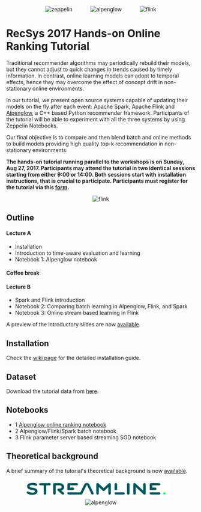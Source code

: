 <p align="center">
  <img src="https://zeppelin.apache.org/assets/themes/zeppelin/img/zeppelin_classic_logo.png" height=100 alt="zeppelin"/>
  <img hspace=20>
  <img src="https://github.com/rpalovics/Alpenglow/blob/master/misc/alpenglow.png?raw=true" height=100 alt="alpenglow"/>
  <img hspace=20>
  <img src="https://flink.apache.org/img/logo/png/1000/flink_squirrel_1000.png" height=100 alt="flink"/>
</p>

# RecSys 2017 Hands-on Online Ranking Tutorial

Traditional recommender algorithms may periodically rebuild their models, but they cannot adjust to quick changes in trends caused by timely information.
In contrast, online learning models can adopt to temporal effects, hence they may overcome the effect of concept drift in non-stationary online environments.

In our tutorial, we present open source systems capable of updating their models on the fly after each event: Apache Spark, Apache Flink and [Alpenglow](https://github.com/rpalovics/Alpenglow), a C++ based Python recommender framework.
Participants of the tutorial will be able to experiment with all the three systems by using Zeppelin Notebooks.

Our final objective is to compare and then blend batch and online methods to build models providing high quality top-k recommendation in non-stationary environments.

**The hands-on tutorial running parallel to the workshops is on Sunday, Aug 27, 2017.
Participants may attend the tutorial in two identical sessions starting from either 9:00 or 14:00.
Both sessions start with installation instructions, that is crucial to participate.
Participants must register for the tutorial via this [form](https://goo.gl/forms/LcXCjr5mByWx1QUA2).**

<p align="center">
  <img src="https://github.com/rpalovics/recsys-2017-online-learning-tutorial/blob/master/figs/online%20reco.png?raw=true" height=100 alt="flink"/>
</p>

## Outline

#### Lecture A

- Installation
- Introduction to time-aware evaluation and learning
- Notebook 1: Alpenglow notebook

#### Coffee break

#### Lecture B

- Spark and Flink introduction
- Notebook 2: Comparing batch learning in Alpenglow, Flink, and Spark
- Notebook 3: Online stream based learning in Flink

A preview of the introductory slides are now [available](https://github.com/rpalovics/recsys-2017-online-learning-tutorial/raw/master/docs/intro.pdf).

## Installation

Check the [wiki page](https://github.com/rpalovics/recsys-2017-online-learning-tutorial/wiki) for the detailed installation guide.

## Dataset

Download the tutorial data from [here](https://drive.google.com/open?id=0B_3Dz2J_fhmTaVZyUy12cGFQR0E).

## Notebooks

- 1 [Alpenglow online ranking notebook](https://www.zepl.com/viewer/notebooks/bm90ZTovL3JwYWxvdmljcy8zNTk0NmUzMTQwNTU0NTc1YmIzNGIyODJhNjhjNzA5MS9ub3RlLmpzb24)
- 2 Alpenglow/Flink/Spark batch notebook
- 3 Flink parameter server based streaming SGD notebook

## Theoretical background

A brief summary of the tutorial's theoretical background is now [available](https://github.com/rpalovics/recsys-2017-online-learning-tutorial/raw/master/docs/summary.pdf).




<p align="center">
  <img src="./figs/streamline.png" height=50 alt="zeppelin"/>
  <img hspace=10>
  <img src="https://info.ilab.sztaki.hu/~rpalovics/sztaki_logo_angol_kek.png" height=50 alt="alpenglow"/> 
</p>

